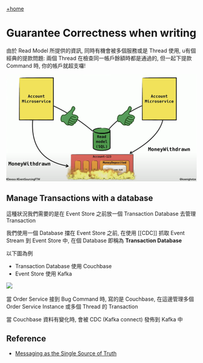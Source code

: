 [+home](+home)

# Guarantee Correctness when writing

由於 Read Model 所提供的資訊, 同時有機會被多個服務或是 Thread 使用, u有個經典的提款問題: 兩個 Thread 在檢查同一帳戶餘額時都是通過的, 但一起下提款 Command 時, 你的帳戶就超支囉!

![read-withdrawn](/spaces/event-sourcing/attachments/read-withdrawn.png)

## Manage Transactions with a database

這種狀況我們需要的是在 Event Store 之前放一個 Transaction Database 去管理 Transaction

我們使用一個 Database 擋在 Event Store 之前, 在使用 [[CDC]] 抓取 Event Stream 到 Event Store 中, 在個 Database 即稱為 **Transaction Database**

以下圖為例

- Transaction Database 使用 Couchbase
- Event Store 使用 Kafka

![](https://cdn.confluent.io/wp-content/uploads/Screenshot-2017-08-02-08.39.55-1024x865.png)

當 Order Service 接到 Bug Command 時, 寫的是 Couchbase, 在這邊管理多個 Order Service Instance 或多個 Thread 的 Transaction

當 Couchbase 資料有變化時, 會被 CDC (Kafka connect) 發佈到 Kafka 中

## Reference

- [Messaging as the Single Source of Truth](https://www.confluent.io/blog/messaging-single-source-truth/)